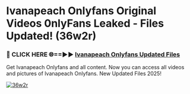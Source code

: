 # Ivanapeach Onlyfans Original Videos 0nlyFans Leaked - Files Updated! (36w2r)

<h3>🔴 CLICK HERE 🌐==►► <a href="https://tinyurl.com/ehrbuxhb" rel="nofollow">Ivanapeach Onlyfans Updated Files</a></h3>

Get Ivanapeach Onlyfans and all content. Now you can access all videos and pictures of Ivanapeach Onlyfans. New Updated Files 2025!

[![36w2r](https://i.imgur.com/lVYEuWS.gif)](https://tinyurl.com/ehrbuxhb)
